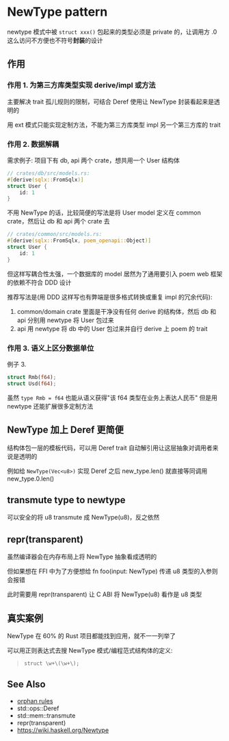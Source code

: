 # NewType pattern

newtype 模式中被 `struct xxx()` 包起来的类型必须是 private 的，让调用方 .0 这么访问不方便也不符号**封装**的设计

## 作用

### 作用 1. 为第三方库类型实现 derive/impl 或方法

主要解决 trait 孤儿规则的限制，可结合 Deref 使用让 NewType 封装看起来是透明的

用 ext 模式只能实现定制方法，不能为第三方库类型 impl 另一个第三方库的 trait

### 作用 2. 数据解耦

需求例子: 项目下有 db, api 两个 crate，想共用一个 User 结构体

```rust
// crates/db/src/models.rs:
#[derive(sqlx::FromSqlx)]
struct User {
    id: 1
}
```

不用 NewType 的话，比较简便的写法是将 User model 定义在 common crate，然后让 db 和 api 两个 crate 去

```rust
// crates/common/src/models.rs:
#[derive(sqlx::FromSqlx, poem_openapi::Object)]
struct User {
    id: 1
}
```

但这样写耦合性太强，一个数据库的 model 居然为了通用要引入 poem web 框架的依赖不符合 DDD 设计

推荐写法是(用 DDD 这样写也有弊端是很多格式转换或重复 impl 的冗余代码):
1. common/domain crate 里面是干净没有任何 derive 的结构体，然后 db 和 api 分别用 newtype 将 User 包过来
2. api 用 newtype 将 db 中的 User 包过来并自行 derive 上 poem 的 trait

### 作用 3. 语义上区分数据单位
例子 3.

```rust
struct Rmb(f64);
struct Usd(f64);
```

虽然 `type Rmb = f64` 也能从语义获得"该 f64 类型在业务上表达人民币" 但是用 newtype 还能扩展很多定制方法

## NewType 加上 Deref 更简便

结构体包一层的模板代码，可以用 Deref trait 自动解引用让这层抽象对调用者来说是透明的

例如给 `NewType(Vec<u8>)` 实现 Deref 之后 new_type.len() 就直接等同调用 new_type.0.len()

## transmute type to newtype

可以安全的将 u8 transmute 成 NewType(u8)，反之依然

## repr(transparent)

虽然编译器会在内存布局上将 NewType 抽象看成透明的

但如果想在 FFI 中为了方便想给 fn foo(input: NewType) 传递 u8 类型的入参则会报错

此时需要用 repr(transparent) 让 C ABI 将 NewType(u8) 看作是 u8 类型

## 真实案例

NewType 在 60% 的 Rust 项目都能找到应用，就不一一列举了

可以用正则表达式去搜 NewType 模式/编程范式结构体的定义:

> `struct \w+\(\w+\);`

## See Also

- [orphan rules](https://github.com/Ixrec/rust-orphan-rules)
- std::ops::Deref
- std::mem::transmute
- repr(transparent)
- <https://wiki.haskell.org/Newtype>

